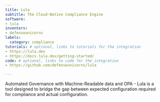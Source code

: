 ```yaml
---
title: Lula
subtitle: The Cloud-Native Compliance Engine
software:
- lula
inventors:
- defenseunicorns
labels:
  category: compliance
tutorials: # optional, links to tutorials for the integration
- https://lula.dev
- https://docs.lula.dev/getting-started/
code: # optional, links to code for the integration
- https://github.com/defenseunicorns/lula

---
```


Automated Governance with Machine-Readable data and OPA - Lula is a tool designed to bridge the gap between expected configuration required for compliance and actual configuration.